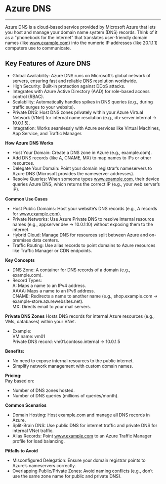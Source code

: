 # Azure DNS
---

Azure DNS is a cloud-based service provided by Microsoft Azure that lets you host and manage your domain name system (DNS) records. Think of it as a "phonebook for the internet" that translates user-friendly domain names (like www.example.com) into the numeric IP addresses (like 20.1.1.1) computers use to communicate. 

## Key Features of Azure DNS

* Global Availability: Azure DNS runs on Microsoft’s global network of servers, ensuring fast and reliable DNS resolution worldwide.  
* High Security: Built-in protection against DDoS attacks.  
* Integrates with Azure Active Directory (AAD) for role-based access control (RBAC).  
* Scalability: Automatically handles spikes in DNS queries (e.g., during traffic surges to your website).  
* Private DNS: Host DNS zones privately within your Azure Virtual Network (VNet) for internal name resolution (e.g., db-server.internal → 10.0.1.5).  
* Integration: Works seamlessly with Azure services like Virtual Machines, App Service, and Traffic Manager.

  
**How Azure DNS Works**

* Host Your Domain: Create a DNS zone in Azure (e.g., example.com).  
* Add DNS records (like A, CNAME, MX) to map names to IPs or other resources.  
* Delegate Your Domain: Point your domain registrar’s nameservers to Azure DNS (Microsoft provides the nameserver addresses).  
* Resolve Queries: When someone types www.example.com, their device queries Azure DNS, which returns the correct IP (e.g., your web server’s IP).

  
**Common Use Cases**

* Host Public Domains: Host your website’s DNS records (e.g., A records for www.example.com).  
* Private Networks: Use Azure Private DNS to resolve internal resource names (e.g., appserver.dev → 10.0.1.10) without exposing them to the internet.  
* Hybrid Cloud: Manage DNS for resources split between Azure and on-premises data centers.  
* Traffic Routing: Use alias records to point domains to Azure resources like Traffic Manager or CDN endpoints.

**Key Concepts**

* DNS Zone: A container for DNS records of a domain (e.g., example.com).  
* Record Types:  
  A: Maps a name to an IPv4 address.  
  AAAA: Maps a name to an IPv6 address.  
  CNAME: Redirects a name to another name (e.g., shop.example.com → example-store.azurewebsites.net).  
  MX: Directs email to your mail servers.

**Private DNS Zones**
Hosts DNS records for internal Azure resources (e.g., VMs, databases) within your VNet.
* Example:  
  VM name: vm01  
  Private DNS record: vm01.contoso.internal → 10.0.1.5


**Benefits:**
* No need to expose internal resources to the public internet.  
* Simplify network management with custom domain names.

**Pricing:**  
Pay based on:
* Number of DNS zones hosted.  
* Number of DNS queries (millions of queries/month).

**Common Scenarios**
* Domain Hosting: Host example.com and manage all DNS records in Azure.  
* Split-Brain DNS: Use public DNS for internet traffic and private DNS for internal VNet traffic.  
* Alias Records: Point www.example.com to an Azure Traffic Manager profile for load balancing.

**Pitfalls to Avoid**
* Misconfigured Delegation: Ensure your domain registrar points to Azure’s nameservers correctly.  
* Overlapping Public/Private Zones: Avoid naming conflicts (e.g., don’t use the same zone name for public and private DNS).

